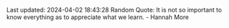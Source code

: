 Last updated: 2024-04-02 18:43:28
Random Quote: It is not so important to know everything as to appreciate what we learn. - Hannah More